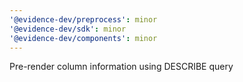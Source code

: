 ```yaml
---
'@evidence-dev/preprocess': minor
'@evidence-dev/sdk': minor
'@evidence-dev/components': minor
---
```


Pre-render column information using DESCRIBE query
